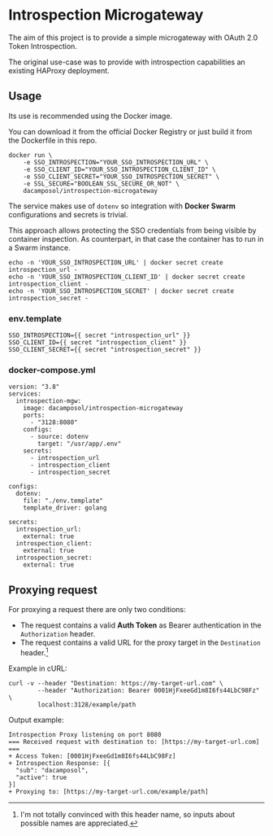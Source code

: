 # Introspection Microgateway

The aim of this project is to provide a simple microgateway with OAuth 2.0 Token Introspection.

The original use-case was to provide with introspection capabilities an existing HAProxy deployment.

## Usage

Its use is recommended using the Docker image.

You can download it from the official Docker Registry or just build it from the Dockerfile in this repo.

```
docker run \
    -e SSO_INTROSPECTION="YOUR_SSO_INTROSPECTION_URL" \
    -e SSO_CLIENT_ID="YOUR_SSO_INTROSPECTION_CLIENT_ID" \
    -e SSO_CLIENT_SECRET="YOUR_SSO_INTROSPECTION_SECRET" \
    -e SSL_SECURE="BOOLEAN_SSL_SECURE_OR_NOT" \
    dacamposol/introspection-microgateway
```

The service makes use of `dotenv` so integration with **Docker Swarm** configurations and secrets is trivial.

This approach allows protecting the SSO credentials from being visible by container inspection. As counterpart, in that case the container has to run in a Swarm instance.

```
echo -n 'YOUR_SSO_INTROSPECTION_URL' | docker secret create introspection_url -
echo -n 'YOUR_SSO_INTROSPECTION_CLIENT_ID' | docker secret create introspection_client -
echo -n 'YOUR_SSO_INTROSPECTION_SECRET' | docker secret create introspection_secret -
```

### env.template
```
SSO_INTROSPECTION={{ secret "introspection_url" }}
SSO_CLIENT_ID={{ secret "introspection_client" }}
SSO_CLIENT_SECRET={{ secret "introspection_secret" }}
```

### docker-compose.yml
```
version: "3.8"
services:
  introspection-mgw:
    image: dacamposol/introspection-microgateway
    ports:
      - "3128:8080"
    configs:
      - source: dotenv
        target: "/usr/app/.env"
    secrets:
      - introspection_url
      - introspection_client
      - introspection_secret

configs:
  dotenv:
    file: "./env.template"
    template_driver: golang

secrets:
  introspection_url:
    external: true
  introspection_client:
    external: true
  introspection_secret:
    external: true
```

## Proxying request

For proxying a request there are only two conditions:

- The request contains a valid **Auth Token** as Bearer authentication in the `Authorization` header.
- The request contains a valid URL for the proxy target in the `Destination` header.[^1] 

Example in cURL:
```
curl -v --header "Destination: https://my-target-url.com" \ 
        --header "Authorization: Bearer 0001HjFxeeGd1m8I6fs44LbC98Fz" \
        localhost:3128/example/path
```

Output example:
``` 
Introspection Proxy listening on port 8080
=== Received request with destination to: [https://my-target-url.com] ===
+ Access Token: [0001HjFxeeGd1m8I6fs44LbC98Fz]
+ Introspection Response: [{
  "sub": "dacamposol",
  "active": true
}]
+ Proxying to: [https://my-target-url.com/example/path]
```

[^1]: I'm not totally convinced with this header name, so inputs about possible names are appreciated.
